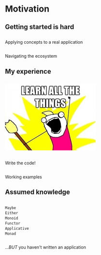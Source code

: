 # Motivation

## Getting started is hard

##

Applying concepts to a real application

##

Navigating the ecosystem

## My experience

##

<img alt="learn all the things" src="images/learn-all-the-things.jpg" />

<!--
I thought I needed to learn a huge number of concepts to write something useful - e.g.

 - lens
 - Monad Transformers / classy mtl
-->

##

Write the code!

<!--
 - Turns out you don't need them.
 - Writing something is a great way to learn/solidify
 - Motivates learning new concepts
-->

##

Working examples 

<!--
I benefitted greatly from having a template/example to work from.
Code and slides available on Github
-->

## Assumed knowledge

##

`Maybe`  
`Either`  
`Monoid`  
`Functor`  
`Applicative`  
`Monad`  

##

..._BUT_ you haven't written an application

